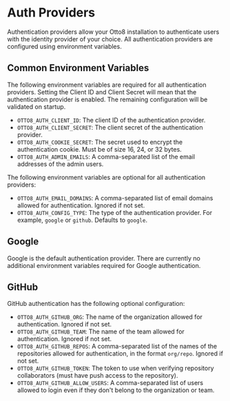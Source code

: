 # Auth Providers

Authentication providers allow your Otto8 installation to authenticate users with the identity provider of your choice. All authentication providers are configured using environment variables.

## Common Environment Variables

The following environment variables are required for all authentication providers. Setting the Client ID and Client Secret will mean that the authentication provider is enabled. The remaining configuration will be validated on startup.

- `OTTO8_AUTH_CLIENT_ID`: The client ID of the authentication provider.
- `OTTO8_AUTH_CLIENT_SECRET`: The client secret of the authentication provider.
- `OTTO8_AUTH_COOKIE_SECRET`: The secret used to encrypt the authentication cookie. Must be of size 16, 24, or 32 bytes.
- `OTTO8_AUTH_ADMIN_EMAILS`: A comma-separated list of the email addresses of the admin users.

The following environment variables are optional for all authentication providers:
- `OTTO8_AUTH_EMAIL_DOMAINS`: A comma-separated list of email domains allowed for authentication. Ignored if not set.
- `OTTO8_AUTH_CONFIG_TYPE`: The type of the authentication provider. For example, `google` or `github`. Defaults to `google`.

## Google

Google is the default authentication provider. There are currently no additional environment variables required for Google authentication.

## GitHub

GitHub authentication has the following optional configuration:

- `OTTO8_AUTH_GITHUB_ORG`: The name of the organization allowed for authentication. Ignored if not set.
- `OTTO8_AUTH_GITHUB_TEAM`: The name of the team allowed for authentication. Ignored if not set.
- `OTTO8_AUTH_GITHUB_REPOS`: A comma-separated list of the names of the repositories allowed for authentication, in the format `org/repo`. Ignored if not set.
- `OTTO8_AUTH_GITHUB_TOKEN`: The token to use when verifying repository collaborators (must have push access to the repository).
- `OTTO8_AUTH_GITHUB_ALLOW_USERS`: A comma-separated list of users allowed to login even if they don't belong to the organization or team.